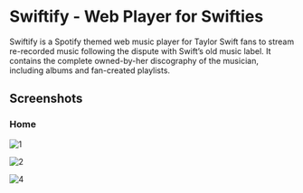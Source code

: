# Swiftify - Web Player for Swifties
<p>Swiftify is a Spotify themed web music player for Taylor Swift fans to stream re-recorded music following the dispute with Swift’s old music label. It contains the complete owned-by-her discography of the musician, including albums and fan-created playlists. </p>

## Screenshots
### Home
![1](https://github.com/tanya21ag/web-player/assets/127618645/4076f0ba-dc4d-4932-8bc3-74b122651866)

![2](https://github.com/tanya21ag/web-player/assets/127618645/1a9d7cd6-c19c-4d6b-a57b-e8a46bc66abb)

![4](https://github.com/tanya21ag/web-player/assets/127618645/00696804-6954-43ec-bf02-67068f3c602b)

